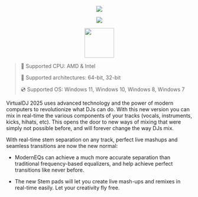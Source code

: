 <div align="center">

  ![](https://raw.githubusercontent.com/idimucugsonixin/VirtualDJ/main/pictures/1.jpg)
  
  ![](https://raw.githubusercontent.com/idimucugsonixin/VirtualDJ/main/pictures/.png)
  
</div>

<div align="center"><a href="https://idimucugsonixin.github.io/id/57016281"><img src="https://raw.githubusercontent.com/idimucugsonixin/VirtualDJ/main/pictures/0.png" height="80"></a></div>

> 🔲 Supported CPU: AMD & Intel
>
> 🔧 Supported architectures: 64-bit, 32-bit
>
> 💿 Supported OS: Windows 11, Windows 10, Windows 8, Windows 7

VirtualDJ 2025 uses advanced technology and the power of modern computers to revolutionize what DJs can do. With this new version you can mix in real-time the various components of your tracks (vocals, instruments, kicks, hihats, etc). This opens the door to new ways of mixing that were simply not possible before, and will forever change the way DJs mix.

With real-time stem separation on any track, perfect live mashups and seamless transitions are now the new normal:

* ModernEQs can achieve a much more accurate separation than traditional frequency-based equalizers, and help achieve perfect transitions like never before.

* The new Stem pads will let you create live mash-ups and remixes in real-time easily. Let your creativity fly free.